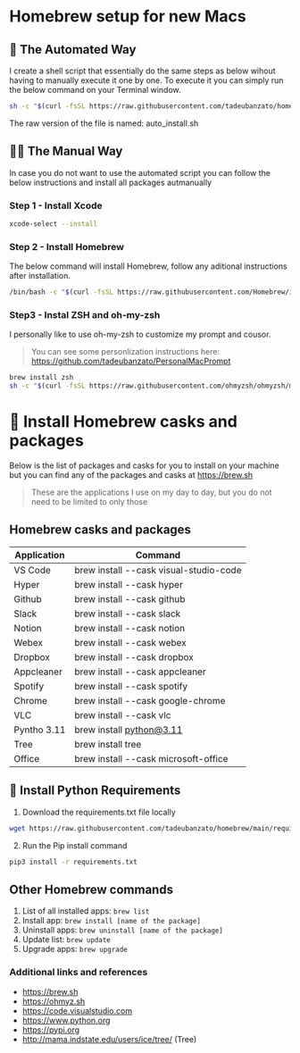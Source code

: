 # Homebrew setup for new Macs
## 🤖 The Automated Way
I create a shell script that essentially do the same steps as below wihout having to manually execute it one by one.
To execute it you can simply run the below command on your Terminal window.
```bash
sh -c "$(curl -fsSL https://raw.githubusercontent.com/tadeubanzato/homebrew/main/auto_install.sh)"
```
The raw version of the file is named: auto_install.sh

## 🤟🏼 The Manual Way
In case you do not want to use the automated script you can follow the below instructions and install all packages autmanually
### Step 1 - Install Xcode
```bash
xcode-select --install
```
### Step 2 - Install Homebrew
The below command will install Homebrew, follow any aditional instructions after installation.
```bash
/bin/bash -c "$(curl -fsSL https://raw.githubusercontent.com/Homebrew/install/HEAD/install.sh)"
```

### Step3 - Instal ZSH and oh-my-zsh
I personally like to use oh-my-zsh to customize my prompt and cousor.
> You can see some personlization instructions here: https://github.com/tadeubanzato/PersonalMacPrompt
```bash
brew install zsh
sh -c "$(curl -fsSL https://raw.githubusercontent.com/ohmyzsh/ohmyzsh/master/tools/install.sh)"
```

# 🍻 Install Homebrew casks and packages
Below is the list of packages and casks for you to install on your machine but you can find any of the packages and casks at https://brew.sh
> These are the applications I use on my day to day, but you do not need to be limited to only those

## Homebrew casks and packages
| Application  | Command  |
| ------------ | ------------ |
| VS Code  | brew install --cask visual-studio-code  |
| Hyper  | brew install --cask hyper  |
| Github  | brew install --cask github  |
| Slack  | brew install --cask slack  |
| Notion  |  brew install --cask notion |
| Webex  |  brew install --cask webex |
| Dropbox  |  brew install --cask dropbox |
| Appcleaner  |  brew install --cask appcleaner |
| Spotify  |  brew install --cask spotify |
| Chrome  |  brew install --cask google-chrome |
| VLC  |  brew install --cask vlc |
| Pyntho 3.11  |  brew install python@3.11 |
| Tree  | brew install tree |
| Office  | brew install --cask microsoft-office |

## 🐍 Install Python Requirements
1. Download the requirements.txt file locally
```bash
wget https://raw.githubusercontent.com/tadeubanzato/homebrew/main/requirements.txt
```

2. Run the Pip install command
```bash
pip3 install -r requirements.txt
```

## Other Homebrew commands
1. List of all installed apps: `brew list`
2. Install app: `brew install [name of the package]`
3. Uninstall apps: `brew uninstall [name of the package]`
4. Update list: `brew update`
5. Upgrade apps: `brew upgrade`

### Additional links and references
- https://brew.sh
- https://ohmyz.sh
- https://code.visualstudio.com
- https://www.python.org
- https://pypi.org
- http://mama.indstate.edu/users/ice/tree/ (Tree)